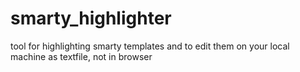 smarty_highlighter
==================

tool for highlighting smarty templates and to edit them on your local machine as textfile, not in browser